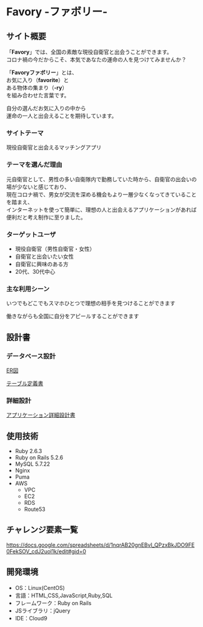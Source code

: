 # Favory -ファボリー-

## サイト概要
「**Favory**」では、全国の素敵な現役自衛官と出会うことができます。  
コロナ禍の今だからこそ、本気であなたの運命の人を見つけてみませんか？

「**Favoryファボリー**」とは、  
お気に入り（**favorite**）と  
ある物体の集まり（**-ry**）  
を組み合わせた言葉です。  

自分の選んだお気に入りの中から  
運命の一人と出会えることを期待しています。

### サイトテーマ
現役自衛官と出会えるマッチングアプリ

### テーマを選んだ理由
元自衛官として、男性の多い自衛隊内で勤務していた時から、自衛官の出会いの場が少ないと感じており、  
現在コロナ禍で、男女が交流を深める機会もより一層少なくなってきていることを踏まえ、  
インターネットを使って簡単に、理想の人と出会えるアプリケーションがあれば便利だと考え制作に至りました。

### ターゲットユーザ
- 現役自衛官（男性自衛官・女性）  
- 自衛官と出会いたい女性  
- 自衛官に興味のある方
- 20代、30代中心

### 主な利用シーン
いつでもどこでもスマホひとつで理想の相手を見つけることができます  

働きながらも全国に自分をアピールすることができます

## 設計書

### データベース設計
[ER図](https://app.diagrams.net/#G17lrPNh_ySsC62XzYZTGhL7RXcrM7htlh)

[テーブル定義書](https://docs.google.com/spreadsheets/d/1GrihIfWc5oyqZkKEze6m6W_cvzH2DAX1/edit#gid=1739957604)

### 詳細設計
[アプリケーション詳細設計書](https://docs.google.com/spreadsheets/d/1P9pCN-uQozIHk6WfIcSBDYDVEJx3eQmFeilxlpnXswQ/edit#gid=0)

## 使用技術
- Ruby 2.6.3
- Ruby on Rails 5.2.6
- MySQL 5.7.22
- Nginx
- Puma
- AWS
  - VPC
  - EC2
  - RDS
  - Route53

## チャレンジ要素一覧
<https://docs.google.com/spreadsheets/d/1nqrAB20gnEBvI_QPzxBkJDO9FE0FekSOV_cdJ2uol1k/edit#gid=0>

## 開発環境
- OS：Linux(CentOS)
- 言語：HTML,CSS,JavaScript,Ruby,SQL
- フレームワーク：Ruby on Rails
- JSライブラリ：jQuery
- IDE：Cloud9